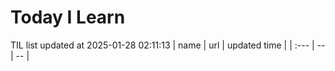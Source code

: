 # Today I Learn 
TIL list updated at 2025-01-28 02:11:13
| name | url | updated time |
| :--- | -- | -- |
